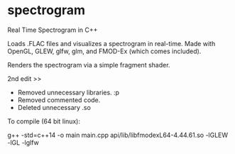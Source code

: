 # spectrogram
Real Time Spectrogram in C++

Loads .FLAC files and visualizes a spectrogram in real-time.
Made with OpenGL, GLEW, glfw, glm, and FMOD-Ex (which comes included).

Renders the spectrogram via a simple fragment shader.

2nd edit >>
  - Removed unnecessary libraries. :p
  - Removed commented code.
  - Deleted unnecessary .so

To compile (64 bit linux):

g++ -std=c++14 -o main main.cpp api/lib/libfmodexL64-4.44.61.so -lGLEW -lGL -lglfw



